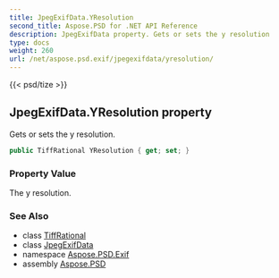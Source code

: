 ```yaml
---
title: JpegExifData.YResolution
second_title: Aspose.PSD for .NET API Reference
description: JpegExifData property. Gets or sets the y resolution
type: docs
weight: 260
url: /net/aspose.psd.exif/jpegexifdata/yresolution/
---
```

{{< psd/tize >}}
## JpegExifData.YResolution property

Gets or sets the y resolution.

```csharp
public TiffRational YResolution { get; set; }
```

### Property Value

The y resolution.

### See Also

* class [TiffRational](../../../aspose.psd.fileformats.tiff/tiffrational/)
* class [JpegExifData](../)
* namespace [Aspose.PSD.Exif](../../../aspose.psd.exif/)
* assembly [Aspose.PSD](../../../)


